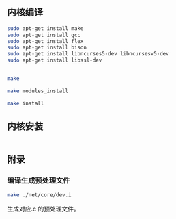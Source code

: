 
## 内核编译

```bash
sudo apt-get install make 
sudo apt-get install gcc 
sudo apt-get install flex
sudo apt-get install bison
sudo apt-get install libncurses5-dev libncursesw5-dev
sudo apt-get install libssl-dev


make

make modules_install

make install
```

## 内核安装

```bash

```



## 附录

### 编译生成预处理文件

```bash
make ./net/core/dev.i
```

生成对应.c 的预处理文件。

